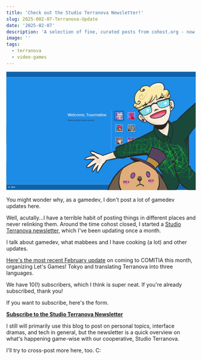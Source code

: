 ```yaml
---
title: 'Check out the Studio Terranova Newsletter!'
slug: 2025-002-07-Terranova-Update
date: '2025-02-07'
description: 'A selection of fine, curated posts from cohost.org - now available online!'
image: ''
tags:
  - terranova
  - video-games
---
```


![An illustration of a human and a rabbit in front of a Windows-XP-style background.](Terranova.png)

You might wonder why, as a gamedev, I don't post a lot of gamedev updates here.

Well, acutally...I have a terrible habit of posting things in different places and never relinking them. Around the time cohost closed, I started a [Studio Terranova newsletter](buttondown.com/studioterranova/), which I've been updating once a month. 

I talk about gamedev, what mabbees and I have cooking (a lot) and other updates.

[Here's the most recent February update](https://buttondown.com/studioterranova/archive/our-work-on-terranova/) on coming to COMITIA this month, organizing Let's Games! Tokyo and translating Terranova into three languages.

We have 10(!) subscribers, which I think is super neat. If you're already subscribed, thank you!

If you want to subscribe, here's the form.

[**Subscribe to the Studio Terranova Newsletter**](https://buttondown.com/studioterranova#subscribe-form)

I still will primarily use this blog to post on personal topics, interface dramas, and tech in general, but the newsletter is a quick overview on what's happening game-wise with our cooperative, Studio Terranova.

I'll try to cross-post more here, too. C:
